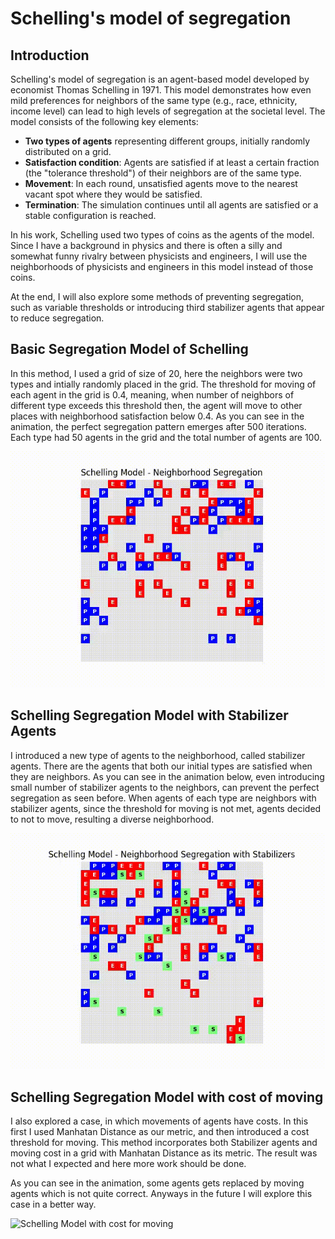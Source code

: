 # Schelling's model of segregation

## Introduction

Schelling's model of segregation is an agent-based model developed by economist Thomas Schelling in 1971. This model demonstrates how even mild preferences for neighbors of the same type (e.g., race, ethnicity, income level) can lead to high levels of segregation at the societal level. The model consists of the following key elements:

- **Two types of agents** representing different groups, initially randomly distributed on a grid.
- **Satisfaction condition**: Agents are satisfied if at least a certain fraction (the "tolerance threshold") of their neighbors are of the same type.
- **Movement**: In each round, unsatisfied agents move to the nearest vacant spot where they would be satisfied.
- **Termination**: The simulation continues until all agents are satisfied or a stable configuration is reached.

In his work, Schelling used two types of coins as the agents of the model. Since I have a background in physics and there is often a silly and somewhat funny rivalry between physicists and engineers, I will use the neighborhoods of physicists and engineers in this model instead of those coins.

At the end, I will also explore some methods of preventing segregation, such as variable thresholds or introducing third stabilizer agents that appear to reduce segregation.

## Basic Segregation Model of Schelling

In this method, I used a grid of size of 20, here the neighbors were two types and intially randomly placed in the grid. The threshold for moving of each agent in the grid is 0.4, meaning, when number of neighbors of different type exceeds this threshold then, the agent will move to other places with neighborhood satisfaction below 0.4. As you can see in the animation, the perfect segregation pattern emerges after 500 iterations. Each type had 50 agents in the grid and the total number of agents are 100.

![Basic Schelling Model](src/plots/schelling_model.gif)

## Schelling Segregation Model with Stabilizer Agents

I introduced a new type of agents to the neighborhood, called stabilizer agents. There are the agents that both our initial types are satisfied when they are neighbors. As you can see in the animation below, even introducing small number of stabilizer agents to the neighbors, can prevent the perfect segregation as seen before. When agents of each type are neighbors with stabilizer agents, since the threshold for moving is not met, agents decided to not to move, resulting a diverse neighborhood. 

![Schelling Model with stabilizer Agents](src/plots/schelling_model_stabilizers.gif)

## Schelling Segregation Model with cost of moving

I also explored a case, in which movements of agents have costs. In this first I used Manhatan Distance as our metric, and then introduced a cost threshold for moving. This method incorporates both Stabilizer agents and moving cost in a grid with Manhatan Distance as its metric. The result was not what I expected and here more work should be done. 

As you can see in the animation, some agents gets replaced by moving agents which is not quite correct. Anyways in the future I will explore this case in a better way.

![Schelling Model with cost for moving](src/plots/schelling_model_moving_cost.gif)